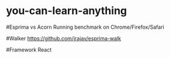 # you-can-learn-anything

#Esprima vs Acorn
Running benchmark on Chrome/Firefox/Safari

#Walker
https://github.com/jrajav/esprima-walk

#Framework
React